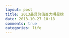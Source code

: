 ```yaml
---
layout: post
title: 2013最具价值百大明星榜
date: 2013-10-27 18:18
comments: true
categories: life
---
```


<script src="/js/100_stars.js" type="text/javascript"></script>

<div ng-app="app">
  <div class="container">
    <div ng-controller="mainCtrl">
      <div class='m' ng-repeat="m in movies">
        <h3 ng-bind-template='{{ m.Title }}'></h3>
        <div ng-bind-html-unsafe='m.Content'></div>
        <img ng-src="MiddlePicUrl">
      </div>
    </div>
  </div>
</div>
